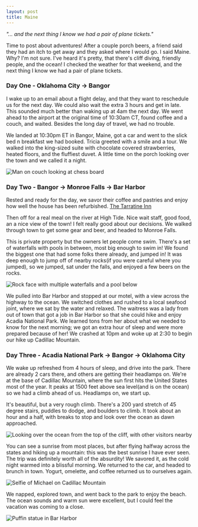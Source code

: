 ```yaml
---
layout: post
title: Maine
---
```

*"... and the next thing I know we had a pair of plane tickets."*

Time to post about adventures! After a couple porch beers, a friend said they had an itch to get away and they asked where I would go. I said Maine. Why? I'm not sure. I've heard it's pretty, that there's cliff diving, friendly people, and the ocean! I checked the weather for that weekend, and the next thing I know we had a pair of plane tickets.
### Day One - Oklahoma City -> Bangor
I wake up to an email about a flight delay, and that they want to reschedule us for the next day. We could also wait the extra 3 hours and get in late. This sounded much better than waking up at 4am the next day. We went ahead to the airport at the original time of 10:30am CT, found coffee and a couch, and waited. Besides the long day of travel, we had no trouble.

We landed at 10:30pm ET in Bangor, Maine, got a car and went to the slick bed n breakfast we had booked. Tricia greeted with a smile and a tour. We walked into the king-sized suite with chocolate covered strawberries, heated floors, and the fluffiest duvet. A little time on the porch looking over the town and we called it a night.

![Man on couch looking at chess board](/assets/img/maine1.jpg "Michael in the bed and breakfast")
### Day Two - Bangor -> Monroe Falls -> Bar Harbor
Rested and ready for the day, we savor their coffee and pastries and enjoy how well the house has been refurbished. [The Tarratine Inn](https://www.tarratinebangor.com/tarratine-inn/)

Then off for a real meal on the river at High Tide. Nice wait staff, good food, an a nice view of the town! I felt really good about our decisions. We walked through town to get some gear and beer, and headed to Monroe Falls.

This is private property but the owners let people come swim. There's a set of waterfalls with pools in between, most big enough to swim in! We found the biggest one that had some folks there already, and jumped in! It was deep enough to jump off of nearby rocks(if you were careful where you jumped), so we jumped, sat under the falls, and enjoyed a few beers on the rocks.

![Rock face with multiple waterfalls and a pool below](/assets/img/maine2.jpg "A peaceful sight from nature")

We pulled into Bar Harbor and stopped at our motel, with a view across the highway to the ocean. We switched clothes and rushed to a local seafood joint, where we sat by the water and relaxed. The waitress was a lady from out of town that got a job in Bar Harbor so that she could hike and enjoy Acadia National Park. We learned tons from her about what we needed to know for the next morning; we got an extra hour of sleep and were more prepared because of her!
We crashed at 10pm and woke up at 2:30 to begin our hike up Cadillac Mountain.

### Day Three - Acadia National Park -> Bangor -> Oklahoma City
We wake up refreshed from 4 hours of sleep, and drive into the park. There are already 2 cars there, and others are getting their headlamps on. We're at the base of Cadillac Mountain, where the sun first hits the United States most of the year. It peaks at 1500 feet above sea level(and is on the ocean) so we had a climb ahead of us. Headlamps on, we start up.

It's beautiful, but a very rough climb. There's a 200 yard stretch of 45 degree stairs, puddles to dodge, and boulders to climb. It took about an hour and a half, with breaks to stop and look over the ocean as dawn approached.

![Looking over the ocean from the top of the cliff, with other visitors nearby](/assets/img/maine4.jpg "All the more glorious because of the work to get there")

You can see a sunrise from most places, but after flying halfway across the states and hiking up a mountain: this was the best sunrise I have ever seen. The trip was definitely worth all of the absurdity! We savored it, as the cold night warmed into a blissful morning. We returned to the car, and headed to brunch in town. Yogurt, omelette, and coffee returned us to ourselves again.

![Selfie of Michael on Cadillac Mountain](/assets/img/maine3.jpg "Obligatory selfie")

We napped, explored town, and went back to the park to enjoy the beach. The ocean sounds and warm sun were excellent, but I could feel the vacation was coming to a close.

![Puffin statue in Bar Harbor](/assets/img/maine3.jpg "Puffin")